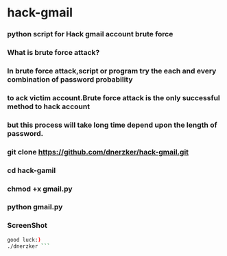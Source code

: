 # hack-gmail
### python script for Hack gmail account brute force 

###  What is brute force attack?
### In brute force attack,script or program try the each and every combination of password probability 
### to ack victim account.Brute force attack is the only successful method to hack account
### but this process will take long time depend upon the length of password.

### git clone https://github.com/dnerzker/hack-gmail.git
    
### cd hack-gamil

### chmod +x gmail.py

### python gmail.py

### ScreenShot


```bash
good luck:)
./dnerzker ```
